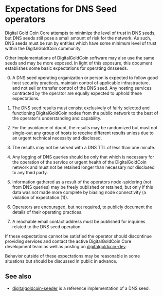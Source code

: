Expectations for DNS Seed operators
====================================

Digital Gold Coin Core attempts to minimize the level of trust in DNS seeds,
but DNS seeds still pose a small amount of risk for the network.
As such, DNS seeds must be run by entities which have some minimum
level of trust within the DigitalGoldCoin community.

Other implementations of DigitalGoldCoin software may also use the same
seeds and may be more exposed. In light of this exposure, this
document establishes some basic expectations for operating dnsseeds.

0. A DNS seed operating organization or person is expected to follow good
host security practices, maintain control of applicable infrastructure,
and not sell or transfer control of the DNS seed. Any hosting services
contracted by the operator are equally expected to uphold these expectations.

1. The DNS seed results must consist exclusively of fairly selected and
functioning DigitalGoldCoin nodes from the public network to the best of the
operator's understanding and capability.

2. For the avoidance of doubt, the results may be randomized but must not
single-out any group of hosts to receive different results unless due to an
urgent technical necessity and disclosed.

3. The results may not be served with a DNS TTL of less than one minute.

4. Any logging of DNS queries should be only that which is necessary
for the operation of the service or urgent health of the DigitalGoldCoin
network and must not be retained longer than necessary nor disclosed
to any third party.

5. Information gathered as a result of the operators node-spidering
(not from DNS queries) may be freely published or retained, but only
if this data was not made more complete by biasing node connectivity
(a violation of expectation (1)).

6. Operators are encouraged, but not required, to publicly document the
details of their operating practices.

7. A reachable email contact address must be published for inquiries
related to the DNS seed operation.

If these expectations cannot be satisfied the operator should
discontinue providing services and contact the active DigitalGoldCoin
Core development team as well as posting on
[digitalgoldcoin-dev](https://groups.google.com/forum/#!forum/digitalgoldcoin-dev).

Behavior outside of these expectations may be reasonable in some
situations but should be discussed in public in advance.

See also
----------
- [digitalgoldcoin-seeder](https://github.com/pooler/digitalgoldcoin-seeder) is a reference implementation of a DNS seed.
